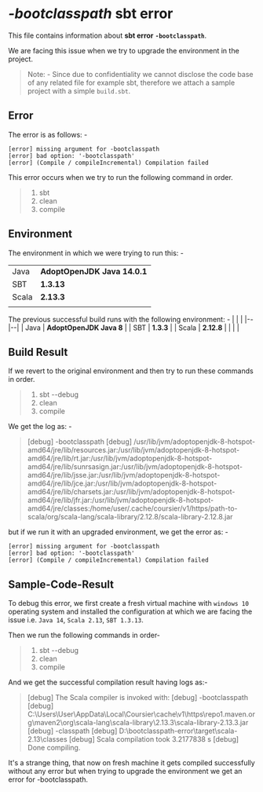 # *-bootclasspath* sbt error
This file contains information about **sbt error** **`-bootclasspath`**.

We are facing this issue when we try to upgrade the environment in the project. 

> Note: - Since due to confidentiality we cannot disclose the code base
> of any related file for example sbt, therefore we attach a sample
> project with a simple `build.sbt`.

## Error
The error is as follows: -

    [error] missing argument for -bootclasspath
    [error] bad option: '-bootclasspath'
    [error] (Compile / compileIncremental) Compilation failed

This error occurs when we try to run the following command in order.

>  1. sbt
>  2. clean
>  3. compile

## Environment
The environment in which we were trying to run this: -

|  |  |
|--|--|
| Java | **AdoptOpenJDK Java 14.0.1** |
| SBT | **1.3.13** |
| Scala | **2.13.3** |
|  |  |

The previous successful build runs with the following environment: - 
|  |  |
|--|--|
| Java | **AdoptOpenJDK Java 8** |
| SBT | **1.3.3** |
| Scala | **2.12.8** |
|  |  |

## Build Result
If we revert to the original environment and then try to run these commands in order.

>  1. sbt --debug
>  2. clean
>  3. compile

We get the log as: -

> [debug] -bootclasspath   [debug]
> /usr/lib/jvm/adoptopenjdk-8-hotspot-amd64/jre/lib/resources.jar:/usr/lib/jvm/adoptopenjdk-8-hotspot-amd64/jre/lib/rt.jar:/usr/lib/jvm/adoptopenjdk-8-hotspot-amd64/jre/lib/sunrsasign.jar:/usr/lib/jvm/adoptopenjdk-8-hotspot-amd64/jre/lib/jsse.jar:/usr/lib/jvm/adoptopenjdk-8-hotspot-amd64/jre/lib/jce.jar:/usr/lib/jvm/adoptopenjdk-8-hotspot-amd64/jre/lib/charsets.jar:/usr/lib/jvm/adoptopenjdk-8-hotspot-amd64/jre/lib/jfr.jar:/usr/lib/jvm/adoptopenjdk-8-hotspot-amd64/jre/classes:/home/user/.cache/coursier/v1/https/path-to-scala/org/scala-lang/scala-library/2.12.8/scala-library-2.12.8.jar

but if we run it with an upgraded environment, we get the error as: -
 
    [error] missing argument for -bootclasspath
    [error] bad option: '-bootclasspath'
    [error] (Compile / compileIncremental) Compilation failed

## Sample-Code-Result

To debug this error, we first create a fresh virtual machine with `windows 10` operating system and installed the configuration at which we are facing the issue i.e. `Java 14`, `Scala 2.13`, `SBT 1.3.13`.

Then we run the following commands in order-

> 1. sbt --debug
> 2. clean
> 3. compile

And we get the successful compilation result having logs as:-

> [debug] The Scala compiler is invoked with:
> [debug] -bootclasspath
>[debug] C:\Users\User\AppData\Local\Coursier\cache\v1\https\repo1.maven.org\maven2\org\scala-lang\scala-library\2.13.3\scala-library-2.13.3.jar
>[debug] -classpath
>[debug] D:\bootclasspath-error\target\scala-2.13\classes
>[debug] Scala compilation took 3.2177838 s
>[debug] Done compiling.

It's a strange thing, that now on fresh machine it gets compiled successfully without any error but when trying to upgrade the environment we get an error for -bootclasspath.
